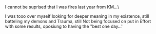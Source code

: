 I cannot be suprised that I was fires last year from KM...\

I was tooo over myself looking for deeper meaning in my existence, still batteling my demons and Trauma, still Not being focused on put in Effort with some results,
oposiung to having the "best one day...'
